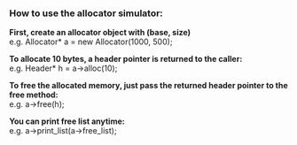 ### How to use the allocator simulator: <br/>

**First, create an allocator object with (base, size)** <br/>
e.g. Allocator* a = new Allocator(1000, 500); <br/>

**To allocate 10 bytes, a header pointer is returned to the caller:** <br/>
e.g. Header* h = a->alloc(10); <br/>

**To free the allocated memory, just pass the returned header pointer to the free method:** <br/>
e.g. a->free(h); <br/>

**You can print free list anytime:** <br/>
e.g.  a->print_list(a->free_list); <br/>


